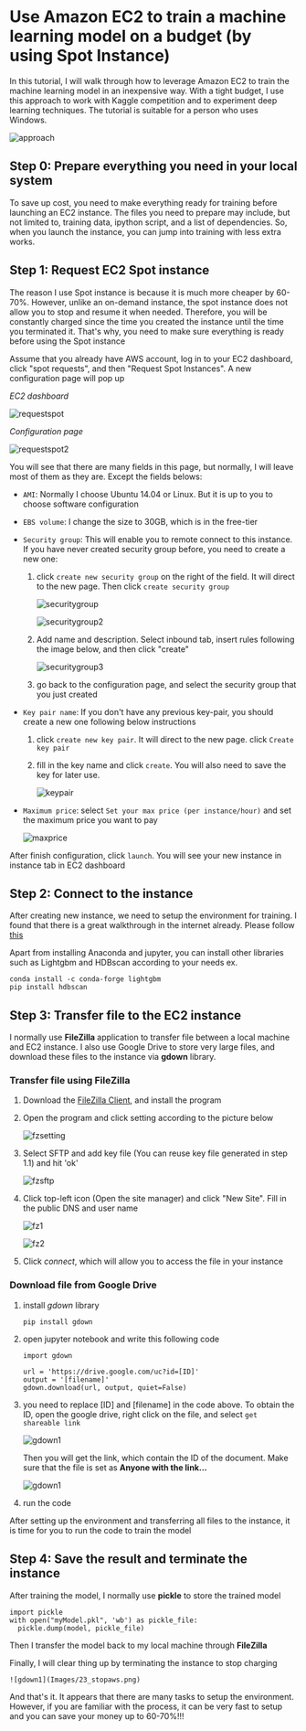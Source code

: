 # Use Amazon EC2 to train a machine learning model on a budget (by using Spot Instance)

In this tutorial, I will walk through how to leverage Amazon EC2 to train the machine learning model in an inexpensive way. With a tight budget, I use this approach to work with Kaggle competition and to experiment deep learning techniques. The tutorial is suitable for a person who uses Windows.

![approach](Images/0_approach.PNG)


## Step 0: Prepare everything you need in your local system

To save up cost, you need to make everything ready for training before launching an EC2 instance.
The files you need to prepare may include, but not limited to, training data, ipython script, and a list of dependencies. 
So, when you launch the instance, you can jump into training with less extra works.

## Step 1: Request EC2 Spot instance

The reason I use Spot instance is because it is much more cheaper by 60-70%. 
However, unlike an on-demand instance, the spot instance does not allow you to stop and resume it when needed. 
Therefore, you will be constantly charged since the time you created the instance until the time you terminated it. 
That's why, you need to make sure everything is ready before using the Spot instance

Assume that you already have AWS account, log in to your EC2 dashboard, click "spot requests", and then "Request Spot Instances". A new configuration page will pop up

*EC2 dashboard*

![requestspot](Images/0_1_request_spot_instance.PNG)

*Configuration page*

![requestspot2](Images/0_1_request_spot_instance2.PNG)

You will see that there are many fields in this page, but normally, I will leave most of them as they are. Except the fields belows:

* `AMI`: Normally I choose Ubuntu 14.04 or Linux. But it is up to you to choose software configuration
* `EBS volume`: I change the size to 30GB, which is in the free-tier 
* `Security group`: This will enable you to remote connect to this instance. If you have never created security group before, you need to create a new one:
	1. click `create new security group` on the right of the field. It will direct to the new page. Then click `create security group` 
	
		![securitygroup](Images/0_2_create_new_security_group.PNG)
		
		![securitygroup2](Images/0_3_create_new_security_group.PNG)
		
	2. Add name and description. Select inbound tab, insert rules following the image below, and then click "create"
	
		![securitygroup3](Images/0_4_security_group.PNG)
		
	3. go back to the configuration page, and select the security group that you just created

* `Key pair name`: If you don't have any previous key-pair, you should create a new one following below instructions
	1. click `create new key pair`. It will direct to the new page. click `Create key pair`
	2. fill in the key name and click `create`. You will also need to save the key for later use.
		
		![keypair](Images/0_5_keypare.PNG)

* `Maximum price`: select `Set your max price (per instance/hour)` and set the maximum price you want to pay
	
	![maxprice](Images/0_5_1_price.PNG)

After finish configuration, click `launch`. You will see your new instance in instance tab in EC2 dashboard

## Step 2: Connect to the instance

After creating new instance, we need to setup the environment for training. 
I found that there is a great walkthrough in the internet already. Please follow [this](https://medium.com/@alexjsanchez/python-3-notebooks-on-aws-ec2-in-15-mostly-easy-steps-2ec5e662c6c6)

Apart from installing Anaconda and jupyter, you can install other libraries such as Lightgbm and HDBscan according to your needs 
ex.
```
conda install -c conda-forge lightgbm 
pip install hdbscan
```

## Step 3: Transfer file to the EC2 instance

I normally use **FileZilla** application to transfer file between a local machine and EC2 instance. 
I also use Google Drive to store very large files, and download these files to the instance via **gdown** library.

### Transfer file using FileZilla

1. Download the [FileZilla Client](https://filezilla-project.org/), and install the program 

2. Open the program and click setting according to the picture below
	
	![fzsetting](Images/12_1_filezilla.png)

3. Select SFTP and add key file (You can reuse key file generated in step 1.1) and hit 'ok'
	
	![fzsftp](Images/13_add_key_file.PNG)

4. Click top-left icon (Open the site manager) and click "New Site". Fill in the public DNS and user name
	
	![fz1](Images/12_filezilla.PNG)
	
	![fz2](Images/12_3_filezilla.PNG)

5. Click *connect*, which will allow you to access the file in your instance

### Download file from Google Drive
1. install *gdown* library

	```
	pip install gdown
	```

2. open jupyter notebook and write this following code
	
	```
	import gdown

	url = 'https://drive.google.com/uc?id=[ID]'
	output = '[filename]'
	gdown.download(url, output, quiet=False)
	```

3. you need to replace [ID] and [filename] in the code above. To obtain the ID, open the google drive, right click on the file, and select `get shareable link` 
	
	![gdown1](Images/21_gdrive.png)

	Then you will get the link, which contain the ID of the document. Make sure that the file is set as **Anyone with the link...**
	
	![gdown1](Images/22_shareablelink.PNG)

4. run the code

After setting up the environment and transferring all files to the instance, it is time for you to run the code to train the model

## Step 4: Save the result and terminate the instance

After training the model, I normally use **pickle** to store the trained model

```
import pickle
with open("myModel.pkl", 'wb') as pickle_file:
  pickle.dump(model, pickle_file)
```

Then I transfer the model back to my local machine through **FileZilla**

Finally, I will clear thing up by terminating the instance to stop charging
	
	![gdown1](Images/23_stopaws.png)

And that's it. It appears that there are many tasks to setup the environment. 
However, if you are familiar with the process, it can be very fast to setup and you can save your money up to 60-70%!!!

